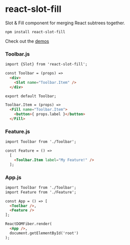 # react-slot-fill

Slot & Fill component for merging React subtrees together.

```
npm install react-slot-fill
```

Check out the [demos](http://react-slot-fill.surge.sh/)

### Toolbar.js

```html
import {Slot} from 'react-slot-fill';

const Toolbar = (props) =>
  <div>
    <Slot name="Toolbar.Item" />
  </div>

export default Toolbar;

Toolbar.Item = (props) =>
  <Fill name="Toolbar.Item">
    <button>{ props.label }</button>
  </Fill>
```

### Feature.js

```html
import Toolbar from './Toolbar';

const Feature = () =>
  [
    <Toolbar.Item label="My Feature!" />
  ];
```

### App.js

```html
import Toolbar from './Toolbar';
import Feature from './Feature';

const App = () => [
  <Toolbar />,
  <Feature />
];

ReactDOMFiber.render(
  <App />,
  document.getElementById('root')
);
```

